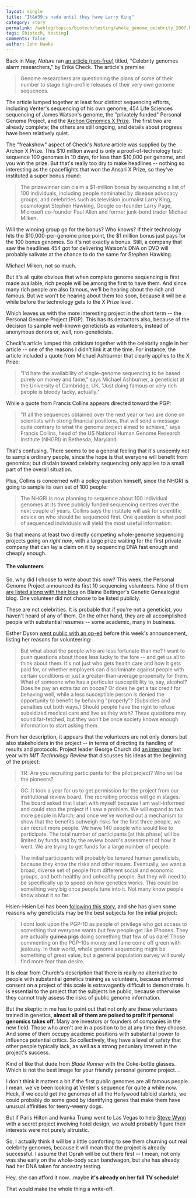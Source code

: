 ```yaml
---
layout: single 
title: "It&#39;s nada until they have Larry King" 
category: story
permalink: /weblog/topics/biotech/testing/whole_genome_celebrity_2007.html
tags: [biotech, testing] 
comments: false 
author: John Hawks 
---
```


<p>
Back in May, <i>Nature</i> ran <a href="http://www.nature.com/nature/journal/v447/n7143/full/447358a.html">an article (non-free)</a> titled, "Celebrity genomes alarm researchers," by Erika Check. The article's premise: 
</p>

<blockquote>Genome researchers are questioning the plans of some of their number to stage high-profile releases of their very own genome sequences.</blockquote>

<p>
The article lumped together at least four distinct sequencing efforts, including Venter's sequencing of his own genome, 454 Life Sciences sequencing of James Watson's genome, the "privately funded" Personal Genome Project, and the <a href="http://genomics.xprize.org/">Archon Genomics X Prize</a>. The first two are already complete; the others are still ongoing, and details about progress have been relatively quiet. 
</p>

<p>
The "freakshow" aspect of Check's <i>Nature</i> article was supplied by the Archon X Prize. This $10 million award is only a proof-of-technology test: sequence 100 genomes in 10 days, for less than $10,000 per genome, and you win the prize. But that's really too dry to make headlines -- nothing so interesting as the spaceflights that won the Ansari X Prize, so they've instituted a super bonus round: 
</p>

<blockquote>The prizewinner can claim a $1-million bonus by sequencing a list of 100 individuals, including people nominated by disease advocacy groups, and celebrities such as television journalist Larry King, cosmologist Stephen Hawking, Google co-founder Larry Page, Microsoft co-founder Paul Allen and former junk-bond trader Michael Milken.</blockquote>

<p>
Will the winning group go for the bonus? Who knows? If their technology hits the $10,000-per-genome price point, the $1 million bonus just pays for the 100 bonus genomes. So it's not exactly a bonus. Still, a company that saw the headlines 454 got for delivering Watson's DNA on DVD will probably salivate at the chance to do the same for Stephen Hawking. 
</p>

<p>
Michael Milken, not so much. 
</p>

<p>
But it's all quite obvious that when complete genome sequencing is first made available, rich people will be among the first to have them. And since many rich people are also famous, we'll be hearing about the rich and famous. But we won't be hearing about them too soon, because it will be a while before the technology gets to the X Prize level. 
</p>

<p>
Which leaves us with the more interesting project in the short term -- the Personal Genome Project (PGP). This has its detractors also, because of the decision to sample well-known geneticists as volunteers, instead of anonymous donors or, well, non-geneticists. 
</p>

<p>
Check's article lumped this criticism together with the celebrity angle in her article -- one of the reasons I didn't link it at the time. For instance, the article included a quote from Michael Ashburner that clearly applies to the X Prize: 
</p>

<blockquote>"I'd hate the availability of single-genome sequencing to be based purely on money and fame," says Michael Ashburner, a geneticist at the University of Cambridge, UK. "Just doing famous or very rich people is bloody tacky, actually."</blockquote>

<p>
While a quote from Francis Collins appears directed toward the PGP: 
</p>

<blockquote>"If all the sequences obtained over the next year or two are done on scientists with strong financial positions, that will send a message quite contrary to what the genome project aimed to achieve," says Francis Collins, head of the US National Human Genome Research Institute (NHGRI) in Bethesda, Maryland.</blockquote>

<p>
That's confusing. There seems to be a general feeling that it's unseemly not to sample ordinary people, since the hope is that everyone will benefit from genomics; but disdain toward celebrity sequencing only applies to a small part of the overall situation. 
</p>

<p>
Plus, Collins is concerned with a policy question himself, since the NHGRI is going to sample its own set of 100 people: 
</p>

<blockquote>The NHGRI is now planning to sequence about 100 individual genomes at its three publicly funded sequencing centres over the next couple of years. Collins says the institute will ask for scientific advice on who should be sequenced first. One question is what pool of sequenced individuals will yield the most useful information.</blockquote>

<p>
So that means at least two directly competing whole-genome sequencing projects going on <i>right now</i>, with a large prize waiting for the first private company that can lay a claim on it by sequencing DNA fast enough and cheaply enough. 
</p>

<h4>The volunteers</h4>

<p>
So, why did I choose to write about this now? This week, the Personal Genome Project announced its first 10 sequencing volunteers. Nine of them <a href="http://www.thegeneticgenealogist.com/2007/07/30/the-personal-genome-projects-first-10/">are listed along with their bios</a> on Blaine Bettinger's Genetic Genealogist blog. One volunteer did not choose to be listed publicly. 
</p>

<p>
These are not celebrities. It is probable that if you're not a geneticist, you haven't heard of any of them. On the other hand, they are all accomplished people with substantial resumes -- some academic, many in business. 
</p>

<p>
Esther Dyson <a href="http://online.wsj.com/article/SB118532736853177075.html?mod=googlenews_wsj">went public with an op-ed</a> before this week's announcement, listing her reasons for volunteering: 
</p>

<blockquote>But what about the people who are less fortunate than me? I want to push questions about those less lucky to the fore -- and get us all to think about them. It's not just who gets health care and how it gets paid for, or whether employers can discriminate against people with certain conditions or just a greater-than-average propensity for them. What of someone who has a particular susceptibility to, say, alcohol? Does he pay an extra tax on booze? Or does he get a tax credit for behaving well, while a less susceptible person is denied the opportunity to benefit by behaving "properly"? (Subsidies and penalties cut both ways.) Should people have the right to refuse subsidized medical care and live as they wish? These questions may sound far-fetched, but they won't be once society knows enough information to start asking them.</blockquote>

<p>
From her description, it appears that the volunteers are not only donors but also stakeholders in the project -- in terms of directing its handling of results and protocols. Project leader George Church did <a href="http://www.technologyreview.com/BioTech/wtr_16169,259,p1.html">an interview</a> last year with <i>MIT Technology Review</i> that discusses his ideas at the beginning of the project: 
</p>

<blockquote>TR: Are you recruiting participants for the pilot project? Who will be the pioneers?</blockquote>

<blockquote>GC: It took a year for us to get permission for the project from our institutional review board. The recruiting process will go in stages. The board asked that I start with myself because I am well-informed and could stop the project if I saw a problem. We will expand to two more people in March; and once we've worked out a mechanism to show that the benefits outweigh risks for the first three people, we can recruit more people. We have 140 people who would like to participate. The total number of participants [at this phase] will be limited by funds and by the review board's assessment of how it went. We are trying to get funds for a large number of people.</blockquote>

<blockquote>The initial participants will probably be tenured human geneticists, because they know the risks and other issues. Eventually, we want a broad, diverse set of people from different social and economic groups, and both healthy and unhealthy people. But they will need to be specifically up to speed on how genetics works. This could be something very big once people tune into it. Not many know people know about it so far.</blockquote>

<p>
Hsien-Hsien Lei has been <a href="http://www.eyeondna.com/2007/08/03/whole-genome-sequencing-for-all/#more-464">following this story</a>, and she has given some reasons why geneticists may be the best subjects for the initial project: 
</p>

<blockquote>I dont look upon the PGP-10 as people of privilege who got access to something that everyone wants but few people get like iPhones. They are actually <b>guinea pigs</b> doing something that few of us dare! Those commenting on the PGP-10s money and fame come off green with jealousy. In their world, whole genome sequencing might be something of great value, but a general population survey will surely find more fear than desire.</blockquote>

<p>
It is clear from Church's description that there is really no alternative to people with substantial genetics training as volunteers, because informed consent on a project of this scale is extravagantly difficult to demonstrate. It is essential to the project that the subjects be public, because otherwise they cannot truly assess the risks of public genome information. 
</p>

<p>
But the skeptic in me has to point out that not only are these volunteers trained in genetics, <b>almost all of them are poised to profit if personal genomics takes off</b>. Many are investors or founders of companies in the new field. Those who aren't are in a position to be at any time they choose. And some of them occupy academic positions with substantial power to influence potential critics. So collectively, they have a level of safety that other people typically lack, as well as a strong pecuniary interest in the project's success. 
</p>

<p>
Kind of like that dude from <i>Blade Runner</i> with the Coke-bottle glasses. Which is not the best image for your friendly personal genome project....
</p>

<p>
I don't think it matters a bit if the first public genomes are all famous people. I mean, we've been looking at Venter's sequence for quite a while now. Heck, if we could get the genomes of all the Hollywood tabloid starlets, we could probably do some good by identifying genes that make them have unusual affinities for teeny-weeny dogs. 
</p>

<p>
But if Paris Hilton and Ivanka Trump went to Las Vegas to help <a href="http://en.wikipedia.org/wiki/Steve_Wynn_%28developer%29">Steve Wynn</a> with a secret project involving hotel design, we would probably figure their interests were not purely altruistic. 
</p>

<p>
So, I actually think it will be a little comforting to see them churning out real celebrity genomes, because it will mean that the project is already successful. I assume that Oprah will be out there first -- I mean, not only was she early on the whole-body scan bandwagon, but she has already had her DNA taken for ancestry testing. 
</p>

<p>
Hey, she can afford it now...maybe <b>it's already on her fall TV schedule!</b>

<p>
That would make the whole thing a write-off. 
</p>

